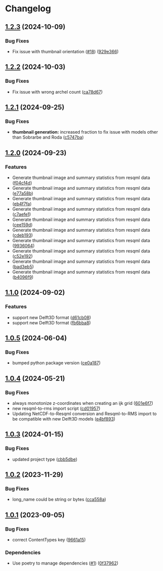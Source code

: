 # Changelog

## [1.2.3](https://github.com/equinor/nrresqml/compare/v1.2.2...v1.2.3) (2024-10-09)


### Bug Fixes

* Fix issue with thumbnail orientation ([#18](https://github.com/equinor/nrresqml/issues/18)) ([929e366](https://github.com/equinor/nrresqml/commit/929e366f450ccbb98c979c27faf1095196df8eb4))

## [1.2.2](https://github.com/equinor/nrresqml/compare/v1.2.1...v1.2.2) (2024-10-03)


### Bug Fixes

* Fix issue with wrong archel count ([ca78d67](https://github.com/equinor/nrresqml/commit/ca78d677e6f904b87034e492fb691ee2dcf3c797))

## [1.2.1](https://github.com/equinor/nrresqml/compare/v1.2.0...v1.2.1) (2024-09-25)


### Bug Fixes

* **thumbnail generation:** increased fraction to fix issue with models other than Sobrarbe and Roda ([c5747ba](https://github.com/equinor/nrresqml/commit/c5747baff3e3de046cdaf603f6a23e2a8410710b))

## [1.2.0](https://github.com/equinor/nrresqml/compare/v1.1.0...v1.2.0) (2024-09-23)


### Features

* Generate thumbnail image and summary statistics from resqml data ([f04cf4d](https://github.com/equinor/nrresqml/commit/f04cf4d2ec11c241ec02a84453ff7851f094395c))
* Generate thumbnail image and summary statistics from resqml data ([e77a58b](https://github.com/equinor/nrresqml/commit/e77a58b62490b0fdbc9e2b4ee8bf57a17d3b3bf0))
* Generate thumbnail image and summary statistics from resqml data ([eb4f7fa](https://github.com/equinor/nrresqml/commit/eb4f7fa9663e3ee0cbd0d4a7b886b219d248eebf))
* Generate thumbnail image and summary statistics from resqml data ([c7aefe1](https://github.com/equinor/nrresqml/commit/c7aefe1fa79900f74d5bc85e334685036faff808))
* Generate thumbnail image and summary statistics from resqml data ([cee159d](https://github.com/equinor/nrresqml/commit/cee159d1b82b65c89d75f0b9281df7b18a09fee5))
* Generate thumbnail image and summary statistics from resqml data ([cdeb193](https://github.com/equinor/nrresqml/commit/cdeb1937954a9381c8fe0757dcaf23194f1e9639))
* Generate thumbnail image and summary statistics from resqml data ([9936064](https://github.com/equinor/nrresqml/commit/99360644749387f3c3036d29ab19485f44faa5d5))
* Generate thumbnail image and summary statistics from resqml data ([c52e192](https://github.com/equinor/nrresqml/commit/c52e1924b094d09e42fb3150ac58fea4a9719c89))
* Generate thumbnail image and summary statistics from resqml data ([bad3eb5](https://github.com/equinor/nrresqml/commit/bad3eb58fa2a6bd66bd8a3e5f283ce88958ce517))
* Generate thumbnail image and summary statistics from resqml data ([b4096f9](https://github.com/equinor/nrresqml/commit/b4096f9e80c98232ad368c71dae29e1c24634d03))

## [1.1.0](https://github.com/equinor/nrresqml/compare/v1.0.5...v1.1.0) (2024-09-02)


### Features

* support new Delft3D format ([d61cb08](https://github.com/equinor/nrresqml/commit/d61cb08ce458ccea6fbb8ab18648a549491273d8))
* support new Delft3D format ([fb6bba8](https://github.com/equinor/nrresqml/commit/fb6bba8c6ddef313baa1145967cbe872ef7a0823))

## [1.0.5](https://github.com/equinor/nrresqml/compare/v1.0.4...v1.0.5) (2024-06-04)


### Bug Fixes

* bumped python package version ([ce0a187](https://github.com/equinor/nrresqml/commit/ce0a187496c73932b54d858fc2782f80f1f85f9b))

## [1.0.4](https://github.com/equinor/nrresqml/compare/v1.0.3...v1.0.4) (2024-05-21)


### Bug Fixes

* always monotonize z-coordinates when creating an ijk grid ([601e6f7](https://github.com/equinor/nrresqml/commit/601e6f79adbb5c7eb9d3285e0c424bef0fe4893e))
* new resqml-to-rms import script ([cd01957](https://github.com/equinor/nrresqml/commit/cd01957d93c8a228ac8c8b42f8ac5caf41797779))
* Updating NetCDF-to-Resqml conversion and Resqml-to-RMS import to be compatible with new Delft3D models ([e4bf893](https://github.com/equinor/nrresqml/commit/e4bf89386c9370829a2c71255bf05f94bb872a65))

## [1.0.3](https://github.com/equinor/nrresqml/compare/v1.0.2...v1.0.3) (2024-01-15)


### Bug Fixes

* updated project type ([cbb5dbe](https://github.com/equinor/nrresqml/commit/cbb5dbe0125e6e6d1f2f84802699858124b7c223))

## [1.0.2](https://github.com/equinor/nrresqml/compare/v1.0.1...v1.0.2) (2023-11-29)


### Bug Fixes

* long_name could be string or bytes ([cca558a](https://github.com/equinor/nrresqml/commit/cca558abec49df30196e4239a35be2e6b84580a9))

## [1.0.1](https://github.com/equinor/nrresqml/compare/v1.0.0...v1.0.1) (2023-09-05)


### Bug Fixes

* correct ContentTypes key ([9661a15](https://github.com/equinor/nrresqml/commit/9661a15b2f94c0c7c14c0622b2e36cea7a6942d9))


### Dependencies

* Use poetry to manage dependencies ([#1](https://github.com/equinor/nrresqml/issues/1)) ([0f37962](https://github.com/equinor/nrresqml/commit/0f37962970cf850e7529729945e604d81aff92aa))
